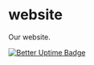 # website
Our website.

[![Better Uptime Badge](https://betteruptime.com/status-badges/v1/monitor/8msb.svg)](https://betteruptime.com/?utm_source=status_badge)
